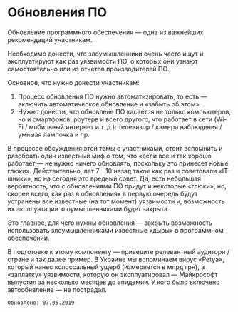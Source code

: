 # Обновления ПО

Обновление программного обеспечения — одна из важнейших рекомендаций участникам.

Необходимо донести, что злоумышленники очень часто ищут и эксплуатируют как раз уязвимости ПО, о которых они узнают самостоятельно или из отчетов производителей ПО.

Основное, что нужно донести участникам:
1. Процесс обновления ПО нужно автоматизировать, то есть — включить автоматическое обновление и «забыть об этом».
2. Нужно донести, что обновлене ПО касается не только компьютеров, но и смартфонов, роутерв и всего другого, что работает в сети (Wi-Fi / мобильный интернет и т. д.): телевизор / камера наблюдения / умныая лампочка и пр.

В процессе обсуждения этой темы с участниками, стоит вспомнить и разобрать один известный миф о том, что «если все и так хорошо работает — не нужно ничего обновлять, поскольку это принесет новые глюки». Действительно, лет 7—10 назад такое как раз и советовали «IT-шники», но на сегодня это вредный совет. Да, есть небольшая вероятность, что с обновлениями ПО придут и некоторые «глюки», но, скорее всего, как раз в обновлениях в первую очередь будут устранены все известные (на тот момент) уязвимости и, возможность их эксплуатации злоумышленниками будет закрыта.

Это главное, для чего нужны обновления — закрыть возможность использовать злоумышленниками известные «дыры» в программном обеспечении.

В подготовке к этому компоненту — приведите релевантный аудитори / стране и так далее пример. В Украине мы вспоминаем вирус «Petya», который нанес колоссальный ущерб (измеряется в млрд грн), а «заплатку» уязвимости, которую он эксплуатировал — Майкрософт выпустил за несколько месяцев до эпидемии. У кого было включено автообнвление — не пострадал.

`Обновлено: 07.05.2019`
